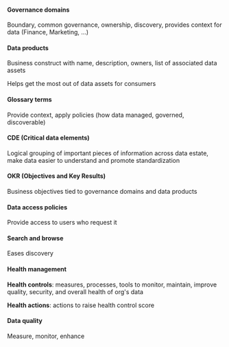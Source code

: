 #### Governance domains
Boundary, common governance, ownership, discovery, provides context for data (Finance, Marketing, ...)

#### Data products

Business construct with name, description, owners, list of associated data assets

Helps get the most out of data assets for consumers

#### Glossary terms
Provide context, apply policies (how data managed, governed, discoverable)

#### CDE (Critical data elements)

Logical grouping of important pieces of information across data estate, make data easier to understand and promote standardization

#### OKR (Objectives and Key Results)
Business objectives tied to governance domains and data products

#### Data access policies
Provide access to users who request it

#### Search and browse
Eases discovery

#### Health management

**Health controls**: measures, processes, tools to monitor, maintain, improve quality, security, and overall health of org's data

**Health actions**: actions to raise health control score

#### Data quality

Measure, monitor, enhance